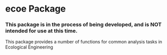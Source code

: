 # ecoe Package

### This package is in the process of being developed, and is NOT intended for use at this time.

This package provides a number of functions for common 
analysis tasks in Ecological Engineering
